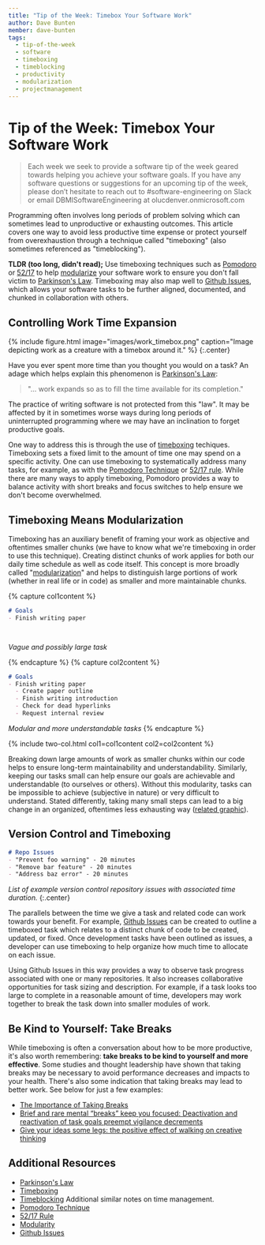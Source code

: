 ```yaml
---
title: "Tip of the Week: Timebox Your Software Work"
author: Dave Bunten
member: dave-bunten
tags:
  - tip-of-the-week
  - software
  - timeboxing
  - timeblocking
  - productivity
  - modularization
  - projectmanagement
---
```


# Tip of the Week: Timebox Your Software Work

> Each week we seek to provide a software tip of the week geared towards helping you achieve your software goals. If you have any software questions or suggestions for an upcoming tip of the week, please don’t hesitate to reach out to #software-engineering on Slack or email DBMISoftwareEngineering at olucdenver.onmicrosoft.com

Programming often involves long periods of problem solving which can sometimes lead to unproductive or exhausting outcomes. This article covers one way to avoid less productive time expense or protect yourself from overexhaustion through a technique called "timeboxing" (also sometimes referenced as "timeblocking").

__TLDR (too long, didn't read);__
Use timeboxing techniques such as [Pomodoro](https://en.wikipedia.org/wiki/Pomodoro_Technique) or [52/17](https://en.wikipedia.org/wiki/52/17_rule) to help [modularize](https://en.wikipedia.org/wiki/Modularity) your software work to ensure you don't fall victim to [Parkinson's Law](https://en.wikipedia.org/wiki/Parkinson%27s_law). Timeboxing may also map well to [Github Issues](https://github.com/features/issues), which allows your software tasks to be further aligned, documented, and chunked in collaboration with others.

## Controlling Work Time Expansion

{% include figure.html image="images/work_timebox.png" caption="Image depicting work as a creature with a timebox around it."  %}
{:.center}

Have you ever spent more time than you thought you would on a task? An adage which helps explain this phenomenon is [Parkinson's Law](https://www.economist.com/news/1955/11/19/parkinsons-law):

>"... work expands so as to fill the time available for its completion."

The practice of writing software is not protected from this "law". It may be affected by it in sometimes worse ways during long periods of uninterrupted programming where we may have an inclination to forget productive goals.

One way to address this is through the use of [timeboxing](https://en.wikipedia.org/wiki/Timeboxing) techiques. Timeboxing sets a fixed limit to the amount of time one may spend on a specific activity. One can use timeboxing to systematically address many tasks, for example, as with the [Pomodoro Technique](https://en.wikipedia.org/wiki/Pomodoro_Technique) or [52/17 rule](https://en.wikipedia.org/wiki/52/17_rule). While there are many ways to apply timeboxing, Pomodoro provides a way to balance activity with short breaks and focus switches to help ensure we don't become overwhelmed.

## Timeboxing Means Modularization

Timeboxing has an auxiliary benefit of framing your work as objective and oftentimes smaller chunks (we have to know what we're timeboxing in order to use this technique). Creating distinct chunks of work applies for both our daily time schedule as well as code itself. This concept is more broadly called "[modularization](https://en.wikipedia.org/wiki/Modularity)" and helps to distinguish large portions of work (whether in real life or in code) as smaller and more maintainable chunks.

{% capture col1content %}

```markdown
# Goals
- Finish writing paper




```

_Vague and possibly large task_

{% endcapture %}
{% capture col2content %}

```markdown
# Goals
- Finish writing paper
  - Create paper outline
  - Finish writing introduction
  - Check for dead hyperlinks
  - Request internal review
```

_Modular and more understandable tasks_
{% endcapture %}

{% include two-col.html col1=col1content col2=col2content %}

Breaking down large amounts of work as smaller chunks within our code helps to ensure long-term maintainability and understandability. Similarly, keeping our tasks small can help ensure our goals are achievable and understandable (to ourselves or others). Without this modularity, tasks can be impossible to achieve (subjective in nature) or very difficult to understand. Stated differently, taking many small steps can lead to a big change in an organized, oftentimes less exhausting way ([related graphic](https://www.fosslien.com/liz-fosslien-the-power-of-small-steps)).

## Version Control and Timeboxing

```markdown
# Repo Issues
- "Prevent foo warning" - 20 minutes
- "Remove bar feature" - 20 minutes
- "Address baz error" - 20 minutes

```

_List of example version control repository issues with associated time duration._
{:.center}

The parallels between the time we give a task and related code can work towards your benefit. For example, [Github Issues](https://github.com/features/issues) can be created to outline a timeboxed task which relates to a distinct chunk of code to be created, updated, or fixed. Once development tasks have been outlined as issues, a developer can use timeboxing to help organize how much time to allocate on each issue.

Using Github Issues in this way provides a way to observe task progress associated with one or many repositories. It also increases collaborative opportunities for task sizing and description. For example, if a task looks too large to complete in a reasonable amount of time, developers may work together to break the task down into smaller modules of work.

## Be Kind to Yourself: Take Breaks

While timeboxing is often a conversation about how to be more productive, it's also worth remembering: __take breaks to be kind to yourself and more effective__. Some studies and thought leadership have shown that taking breaks may be necessary to avoid performance decreases and impacts to your health. There's also some indication that taking breaks may lead to better work. See below for just a few examples:

- [The Importance of Taking Breaks](https://thewellbeingthesis.org.uk/foundations-for-success/importance-of-taking-breaks-and-having-other-interests/)
- [Brief and rare mental “breaks” keep you focused: Deactivation and reactivation of task goals preempt vigilance decrements](https://www.sciencedirect.com/science/article/pii/S0010027710002994?via%3Dihub)
- [Give your ideas some legs: the positive effect of walking on creative thinking](https://pubmed.ncbi.nlm.nih.gov/24749966/)

## Additional Resources

- [Parkinson's Law](https://en.wikipedia.org/wiki/Parkinson%27s_law)
- [Timeboxing](https://en.wikipedia.org/wiki/Timeboxing)
- [Timeblocking](https://en.wikipedia.org/wiki/Timeblocking) Additional similar notes on time management.
- [Pomodoro Technique](https://en.wikipedia.org/wiki/Pomodoro_Technique)
- [52/17 Rule](https://en.wikipedia.org/wiki/52/17_rule)
- [Modularity](https://en.wikipedia.org/wiki/Modularity)
- [Github Issues](https://github.com/features/issues)
